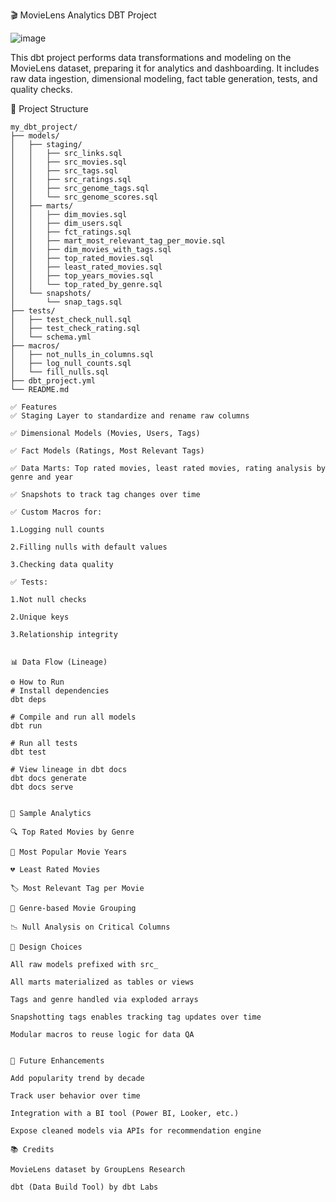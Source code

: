 🎬 MovieLens Analytics DBT Project

![image](https://github.com/user-attachments/assets/4a53d1dd-7eec-45e2-ad05-d4d339aa8a93)

This dbt project performs data transformations and modeling on the MovieLens dataset, preparing it for analytics and dashboarding. It includes raw data ingestion, dimensional modeling, fact table generation, tests, and quality checks.

📁 Project Structure
```
my_dbt_project/
├── models/
│   ├── staging/
│   │   ├── src_links.sql
│   │   ├── src_movies.sql
│   │   ├── src_tags.sql
│   │   ├── src_ratings.sql
│   │   ├── src_genome_tags.sql
│   │   └── src_genome_scores.sql
│   ├── marts/
│   │   ├── dim_movies.sql
│   │   ├── dim_users.sql
│   │   ├── fct_ratings.sql
│   │   ├── mart_most_relevant_tag_per_movie.sql
│   │   ├── dim_movies_with_tags.sql
│   │   ├── top_rated_movies.sql
│   │   ├── least_rated_movies.sql
│   │   ├── top_years_movies.sql
│   │   └── top_rated_by_genre.sql
│   └── snapshots/
│       └── snap_tags.sql
├── tests/
│   ├── test_check_null.sql
│   ├── test_check_rating.sql
│   └── schema.yml
├── macros/
│   ├── not_nulls_in_columns.sql
│   ├── log_null_counts.sql
│   └── fill_nulls.sql
├── dbt_project.yml
└── README.md
```
```
✅ Features
✅ Staging Layer to standardize and rename raw columns

✅ Dimensional Models (Movies, Users, Tags)

✅ Fact Models (Ratings, Most Relevant Tags)

✅ Data Marts: Top rated movies, least rated movies, rating analysis by genre and year

✅ Snapshots to track tag changes over time

✅ Custom Macros for:

1.Logging null counts

2.Filling nulls with default values

3.Checking data quality

✅ Tests:

1.Not null checks

2.Unique keys

3.Relationship integrity
```
```

📊 Data Flow (Lineage)

⚙️ How to Run
# Install dependencies
dbt deps

# Compile and run all models
dbt run

# Run all tests
dbt test

# View lineage in dbt docs
dbt docs generate
dbt docs serve
```

```

📌 Sample Analytics

🔍 Top Rated Movies by Genre

📆 Most Popular Movie Years

💔 Least Rated Movies

🏷️ Most Relevant Tag per Movie

🧠 Genre-based Movie Grouping

📉 Null Analysis on Critical Columns
```

```
📐 Design Choices

All raw models prefixed with src_

All marts materialized as tables or views

Tags and genre handled via exploded arrays

Snapshotting tags enables tracking tag updates over time

Modular macros to reuse logic for data QA
```

```

🚀 Future Enhancements

Add popularity trend by decade

Track user behavior over time

Integration with a BI tool (Power BI, Looker, etc.)

Expose cleaned models via APIs for recommendation engine
```

```
📚 Credits

MovieLens dataset by GroupLens Research

dbt (Data Build Tool) by dbt Labs
```
